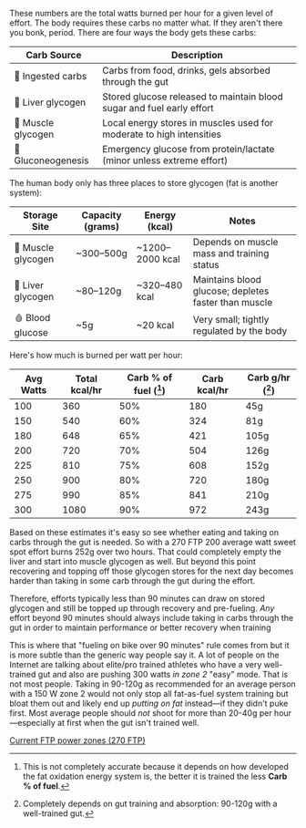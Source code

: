 These numbers are the total watts burned per hour for a given level of effort. The body requires these carbs no matter what. If they aren't there you bonk, period. There are four ways the body gets these carbs:

| Carb Source        | Description                                                           |
| ------------------ | --------------------------------------------------------------------- |
| 🍞 Ingested carbs  | Carbs from food, drinks, gels absorbed through the gut                |
| 🧠 Liver glycogen  | Stored glucose released to maintain blood sugar and fuel early effort |
| 💪 Muscle glycogen | Local energy stores in muscles used for moderate to high intensities  |
| 🧬 Gluconeogenesis | Emergency glucose from protein/lactate (minor unless extreme effort)  |
The human body only has three places to store glycogen (fat is another system):

| Storage Site       | Capacity (grams) | Energy (kcal)   | Notes                                                   |
|--------------------|------------------|------------------|----------------------------------------------------------|
| 💪 Muscle glycogen  | ~300–500g        | ~1200–2000 kcal  | Depends on muscle mass and training status               |
| 🧠 Liver glycogen   | ~80–120g         | ~320–480 kcal    | Maintains blood glucose; depletes faster than muscle     |
| 🩸 Blood glucose    | ~5g              | ~20 kcal         | Very small; tightly regulated by the body                |

Here's how much is burned per watt per hour:

| Avg Watts | Total kcal/hr | Carb % of fuel ([^1]) | Carb kcal/hr | Carb g/hr ([^2]) |
| --------- | ------------- | --------------------- | ------------ | ---------------- |
| 100       | 360           | 50%                   | 180          | 45g              |
| 150       | 540           | 60%                   | 324          | 81g              |
| 180       | 648           | 65%                   | 421          | 105g             |
| 200       | 720           | 70%                   | 504          | 126g             |
| 225       | 810           | 75%                   | 608          | 152g             |
| 250       | 900           | 80%                   | 720          | 180g             |
| 275       | 990           | 85%                   | 841          | 210g             |
| 300       | 1080          | 90%                   | 972          | 243g             |
Based on these estimates it's easy so see whether eating and taking on carbs through the gut is needed. So with a 270 FTP 200 average watt sweet spot effort burns 252g over two hours. That could completely empty the liver and start into muscle glycogen as well. But beyond this point recovering and topping off those glycogen stores for the next day becomes harder than taking in some carb through the gut during the effort.

Therefore, efforts typically less than 90 minutes can draw on stored glycogen and still be topped up through recovery and pre-fueling. *Any* effort beyond 90 minutes should always include taking in carbs through the gut in order to maintain performance or better recovery when training

This is where that "fueling on bike over 90 minutes" rule comes from but it is more subtle than the generic way people say it. A lot of people on the Internet are talking about elite/pro trained athletes who have a very well-trained gut and also are pushing 300 watts _in zone 2_ "easy" mode. That is not most people. Taking in 90-120g as recommended for an average person with a 150 W zone 2 would not only stop all fat-as-fuel system training but bloat them out and likely end up _putting on fat_ instead—if they didn't puke first. Most average people should *not* shoot for more than 20-40g per hour—especially at first when the gut isn't trained well.

[Current FTP power zones (270 FTP)](Current%20FTP%20power%20zones%20(270%20FTP).md)

[^1]: This is not completely accurate because it depends on how developed the fat oxidation energy system is, the better it is trained the less **Carb % of fuel**.

[^2]: Completely depends on gut training and absorption: 90-120g with a well-trained gut.